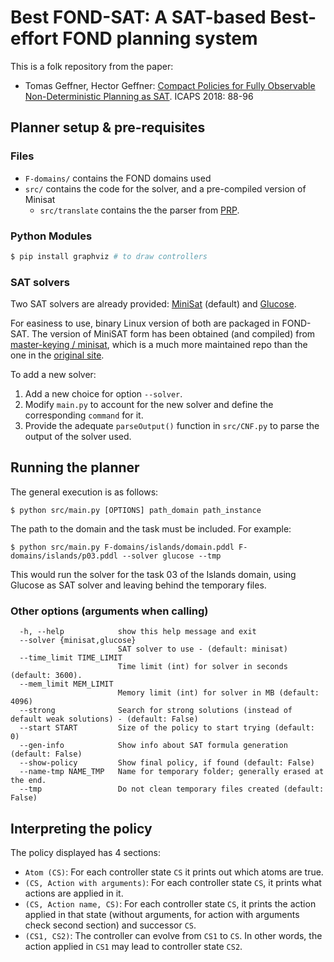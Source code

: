 # Best FOND-SAT: A SAT-based Best-effort FOND planning system

This is a folk repository from the paper:

* Tomas Geffner, Hector Geffner: [Compact Policies for Fully Observable Non-Deterministic Planning as SAT](https://arxiv.org/pdf/1806.09455.pdf). ICAPS 2018: 88-96

## Planner setup & pre-requisites

### Files

* `F-domains/` contains the FOND domains used
* `src/` contains the code for the solver, and a pre-compiled version of Minisat
  * `src/translate` contains the the parser from [PRP](https://github.com/QuMuLab/planner-for-relevant-policies).

### Python Modules

```bash
$ pip install graphviz # to draw controllers
```

### SAT solvers

Two SAT solvers are already provided: [MiniSat](https://github.com/master-keying/minisat/) (default) and [Glucose](https://www.labri.fr/perso/lsimon/glucose/).

For easiness to use, binary Linux version of both are packaged in FOND-SAT. The version of MiniSAT form has been obtained (and compiled) from [master-keying /
minisat](https://github.com/master-keying/minisat/), which is a much more maintained repo than the one in the [original site](http://minisat.se/).

To add a new solver:

1. Add a new choice for option `--solver`.
2. Modify `main.py` to account for the new solver and define the corresponding `command` for it.
3. Provide the adequate `parseOutput()` function in `src/CNF.py` to parse the output of the solver used.

## Running the planner

The general execution is as follows:

```shell
$ python src/main.py [OPTIONS] path_domain path_instance
```

The path to the domain and the task must be included. For example:

```shell
$ python src/main.py F-domains/islands/domain.pddl F-domains/islands/p03.pddl --solver glucose --tmp
```

This would run the solver for the task 03 of the Islands domain, using Glucose as SAT solver and leaving behind the temporary files.

### Other options (arguments when calling)

```shell
  -h, --help            show this help message and exit
  --solver {minisat,glucose}
                        SAT solver to use - (default: minisat)
  --time_limit TIME_LIMIT
                        Time limit (int) for solver in seconds (default: 3600).
  --mem_limit MEM_LIMIT
                        Memory limit (int) for solver in MB (default: 4096)
  --strong              Search for strong solutions (instead of default weak solutions) - (default: False)
  --start START         Size of the policy to start trying (default: 0)
  --gen-info            Show info about SAT formula generation (default: False)
  --show-policy         Show final policy, if found (default: False)
  --name-tmp NAME_TMP   Name for temporary folder; generally erased at the end.
  --tmp                 Do not clean temporary files created (default: False)
```

## Interpreting the policy

The policy displayed has 4 sections:

* `Atom (CS)`: For each controller state `CS` it prints out which atoms are true.
* `(CS, Action with arguments)`: For each controller state `CS`, it prints what actions are applied in it.
* `(CS, Action name, CS)`: For each controller state `CS`, it prints the action applied in that state (without arguments, for action with arguments check second section) and successor `CS`.
* `(CS1, CS2)`: The controller can evolve from `CS1` to `CS`. In other words, the action applied in `CS1` may lead to controller state `CS2`.
